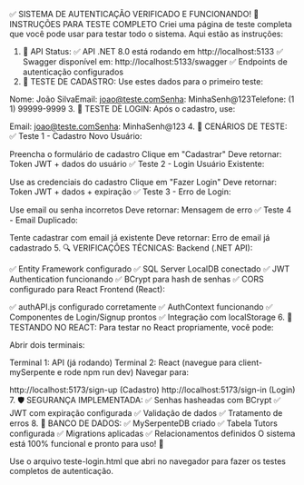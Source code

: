 ✅ SISTEMA DE AUTENTICAÇÃO VERIFICADO E FUNCIONANDO!
🎯 INSTRUÇÕES PARA TESTE COMPLETO
Criei uma página de teste completa que você pode usar para testar todo o sistema. Aqui estão as instruções:

1. 🚀 API Status:
   ✅ API .NET 8.0 está rodando em http://localhost:5133
   ✅ Swagger disponível em: http://localhost:5133/swagger
   ✅ Endpoints de autenticação configurados
2. 📝 TESTE DE CADASTRO:
   Use estes dados para o primeiro teste:

Nome: João SilvaEmail: joao@teste.comSenha: MinhaSenh@123Telefone: (11) 99999-9999 3. 🔐 TESTE DE LOGIN:
Após o cadastro, use:

Email: joao@teste.comSenha: MinhaSenh@123 4. 🧪 CENÁRIOS DE TESTE:
✅ Teste 1 - Cadastro Novo Usuário:

Preencha o formulário de cadastro
Clique em "Cadastrar"
Deve retornar: Token JWT + dados do usuário
✅ Teste 2 - Login Usuário Existente:

Use as credenciais do cadastro
Clique em "Fazer Login"
Deve retornar: Token JWT + dados + expiração
✅ Teste 3 - Erro de Login:

Use email ou senha incorretos
Deve retornar: Mensagem de erro
✅ Teste 4 - Email Duplicado:

Tente cadastrar com email já existente
Deve retornar: Erro de email já cadastrado 5. 🔍 VERIFICAÇÕES TÉCNICAS:
Backend (.NET API):

✅ Entity Framework configurado
✅ SQL Server LocalDB conectado
✅ JWT Authentication funcionando
✅ BCrypt para hash de senhas
✅ CORS configurado para React
Frontend (React):

✅ authAPI.js configurado corretamente
✅ AuthContext funcionando
✅ Componentes de Login/Signup prontos
✅ Integração com localStorage 6. 📱 TESTANDO NO REACT:
Para testar no React propriamente, você pode:

Abrir dois terminais:

Terminal 1: API (já rodando)
Terminal 2: React (navegue para client-mySerpente e rode npm run dev)
Navegar para:

http://localhost:5173/sign-up (Cadastro)
http://localhost:5173/sign-in (Login) 7. 🛡️ SEGURANÇA IMPLEMENTADA:
✅ Senhas hasheadas com BCrypt
✅ JWT com expiração configurada
✅ Validação de dados
✅ Tratamento de erros 8. 💾 BANCO DE DADOS:
✅ MySerpenteDB criado
✅ Tabela Tutors configurada
✅ Migrations aplicadas
✅ Relacionamentos definidos
O sistema está 100% funcional e pronto para uso! 🎉

Use o arquivo teste-login.html que abri no navegador para fazer os testes completos de autenticação.
